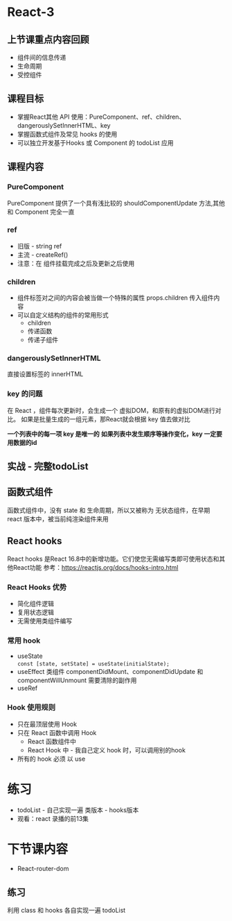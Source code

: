 # React-3
## 上节课重点内容回顾
- 组件间的信息传递
- 生命周期
- 受控组件

## 课程目标
- 掌握React其他 API 使用：PureComponent、ref、children、dangerouslySetInnerHTML、key
- 掌握函数式组件及常见 hooks 的使用
- 可以独立开发基于Hooks 或 Component 的 todoList 应用

## 课程内容
### PureComponent 
PureComponent 提供了一个具有浅比较的 shouldComponentUpdate 方法,其他和 Component 完全一直

### ref
- 旧版 - string ref
- 主流 - createRef()
- 注意：在 组件挂载完成之后及更新之后使用

### children
- 组件标签对之间的内容会被当做一个特殊的属性 props.children 传入组件内容
- 可以自定义结构的组件的常用形式
    - children
    - 传递函数
    - 传递子组件

### dangerouslySetInnerHTML

直接设置标签的 innerHTML

### key 的问题

在 React ，组件每次更新时，会生成一个 虚拟DOM，和原有的虚拟DOM进行对比。
如果是批量生成的一组元素，那React就会根据 key 值去做对比

**一个列表中的每一项 key 是唯一的**
**如果列表中发生顺序等操作变化，key 一定要用数据的id**

## 实战 - 完整todoList

## 函数式组件
函数式组件中，没有 state 和 生命周期，所以又被称为 无状态组件，在早期 react 版本中，被当前纯渲染组件来用

## React hooks
React hooks 是React 16.8中的新增功能。它们使您无需编写类即可使用状态和其他React功能
参考：https://reactjs.org/docs/hooks-intro.html

### React Hooks 优势
- 简化组件逻辑
- 复用状态逻辑
- 无需使用类组件编写

### 常用 hook
- useState  
    `const [state, setState] = useState(initialState);`
- useEffect
    类组件
        componentDidMount、componentDidUpdate 和 componentWillUnmount
    需要清除的副作用    
- useRef

### Hook 使用规则
- 只在最顶层使用 Hook
- 只在 React 函数中调用 Hook
    - React 函数组件中
    - React Hook 中 - 我自己定义 hook 时，可以调用别的hook
- 所有的 hook 必须 以 use

# 练习
- todoList - 自己实现一遍 类版本 -  hooks版本
- 观看：react 录播的前13集

# 下节课内容
- React-router-dom

## 练习
利用 class 和 hooks 各自实现一遍 todoList 











 

